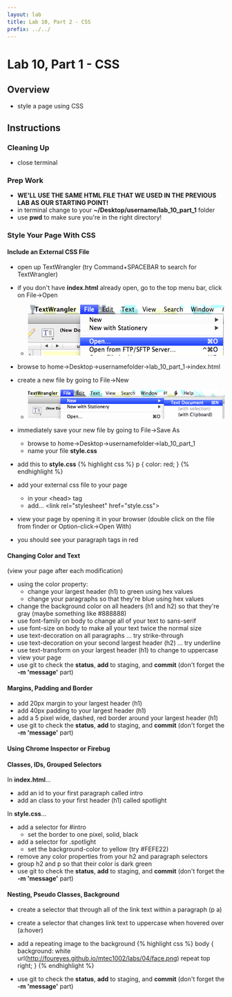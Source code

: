 ```yaml
---
layout: lab
title: Lab 10, Part 2 - CSS
prefix: ../../
---
```

# Lab 10, Part 1 - CSS 

## Overview

* style a page using CSS

## Instructions

### Cleaning Up

* close terminal

### Prep Work

* __WE'LL USE THE SAME HTML FILE THAT WE USED IN THE PREVIOUS LAB AS OUR STARTING POINT!__
* in terminal change to your __~/Desktop/username/lab\_10\_part\_1__ folder
* use __pwd__ to make sure you're in the right directory!

### Style Your Page With CSS

#### Include an External CSS File

* open up TextWrangler (try Command+SPACEBAR to search for TextWrangler)
* if you don't have __index.html__ already open, go to the top menu bar, click on File&rarr;Open
	* ![open](../../resources/img/tw-open.png)
* browse to home&rarr;Desktop&rarr;usernamefolder&rarr;lab\_10\_part\_1&rarr;index.html
* create a new file by going to File&rarr;New 
	* ![new](../../resources/img/tw-new.png)
* immediately save your new file by going to File&rarr;Save As
	* browse to home&rarr;Desktop&rarr;usernamefolder&rarr;lab\_10\_part\_1
	* name your file __style.css__
* add this to __style.css__
{% highlight css %}
p {
    color: red;
}
{% endhighlight %}

* add your external css file to your page
	* in your &lt;head&gt; tag
	* add...  &lt;link rel="stylesheet" href="style.css"&gt;
* view your page by opening it in your browser (double click on the file from finder or Option-click&rarr;Open With)
* you should see your paragraph tags in red

#### Changing Color and Text

(view your page after each modification)

* using the color property:
	* change your largest header (h1) to green using hex values
	* change your paragraphs so that they're blue using hex values
* change the background color on all headers (h1 and h2) so that they're gray (maybe something like #888888)
* use font-family on body to change all of your text to sans-serif
* use font-size on body to make all your text twice the normal size
* use text-decoration on all paragraphs ... try strike-through
* use text-decoration on your second largest header (h2) ... try underline
* use text-transform on your largest header (h1) to change to uppercase
* view your page 
* use git to check the __status__, __add__ to staging, and __commit__ (don't forget the __-m 'message'__ part)

#### Margins, Padding and Border

* add 20px margin to your largest header (h1)
* add 40px padding to your largest header (h1)
* add a 5 pixel wide, dashed, red border around your largest header (h1)
* use git to check the __status__, __add__ to staging, and __commit__ (don't forget the __-m 'message'__ part)

#### Using Chrome Inspector or Firebug

#### Classes, IDs, Grouped Selectors

In __index.html__...

* add an id to your first paragraph called intro
* add an class to your first header (h1) called spotlight

In __style.css__...

* add a selector for #intro
	* set the border to one pixel, solid, black
* add a selector for .spotlight
	* set the background-color to yellow (try #FEFE22)
* remove any color properties from your h2 and paragraph selectors
* group h2 and p so that their color is dark green
* use git to check the __status__, __add__ to staging, and __commit__ (don't forget the __-m 'message'__ part)

#### Nesting, Pseudo Classes, Background

* create a selector that through all of the link text within a paragraph (p a)
* create a selector that changes link text to uppercase when hovered over (a:hover)
* add a repeating image to the background
{% highlight css %}
body {
    background: white url(http://foureyes.github.io/mtec1002/labs/04/face.png) repeat top right;
}
{% endhighlight %}

* use git to check the __status__, __add__ to staging, and __commit__ (don't forget the __-m 'message'__ part)
